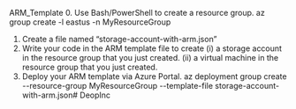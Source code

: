 ARM_Template
0. Use Bash/PowerShell to create a resource group.
  az group create -l eastus -n MyResourceGroup
1. Create a file named “storage-account-with-arm.json”
2. Write your code in the ARM template file to create
 (i)  a <MyStorageAccount> storage account in the resource group that you just created. 
 (ii) a <MyVirtualMachine> virtual machine in the resource group that you just created.
3. Deploy your ARM template via Azure Portal.
az deployment group create --resource-group MyResourceGroup  --template-file storage-account-with-arm.json# DeopInc
